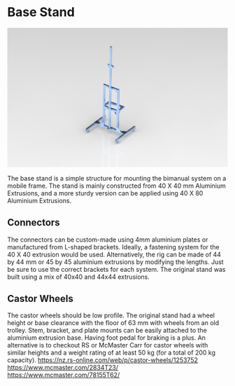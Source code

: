 # Base Stand

<img src="https://raw.githubusercontent.com/newdexterity/Open-Biomanual-Manipulation-System/master/images/readme/OBMP-BA-H-1000.jpg" width="800">

The base stand is a simple structure for mounting the bimanual system on a mobile frame. 
The stand is mainly constructed from 40 X 40 mm Aluminium Extrusions, and a more sturdy version can be applied using 40 X 80 Aluminium Extrusions.

## Connectors

The connectors can be custom-made using 4mm aluminium plates or manufactured from L-shaped brackets. Ideally, a fastening system for the 40 X 40 extrusion would be used.
Alternatively, the rig can be made of 44 by 44 mm or 45 by 45 aluminium extrusions by modifying the lengths. Just be sure to use the correct brackets for each system.
The original stand was built using a mix of 40x40 and 44x44 extrusions.

## Castor Wheels

The castor wheels should be low profile. The original stand had a wheel height or base clearance with the floor of 63 mm with wheels from an old trolley. 
Stem, bracket, and plate mounts can be easily attached to the aluminium extrusion base. Having foot pedal for braking is a plus.
An alternative is to checkout RS or McMaster Carr for castor wheels with similar heights and a weight rating of at least 50 kg (for a total of 200 kg capacity).
https://nz.rs-online.com/web/p/castor-wheels/1253752
https://www.mcmaster.com/2834T23/
https://www.mcmaster.com/78155T62/
